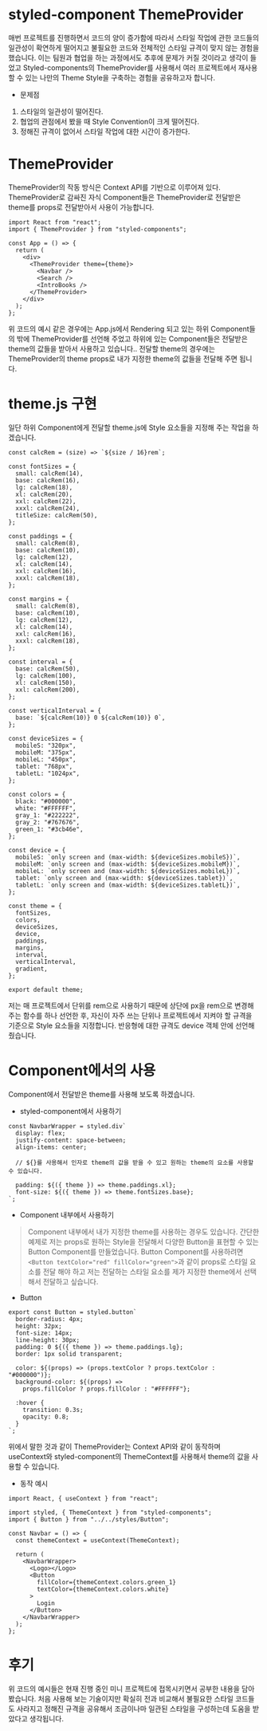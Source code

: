 # styled-component ThemeProvider

매번 프로젝트를 진행하면서 코드의 양이 증가함에 따라서 스타일 작업에 관한 코드들의 일관성이 확연하게 떨어지고 불필요한 코드와 전체적인 스타일 규격이 맞지 않는 경험을 했습니다. 이는 팀원과 협업을 하는 과정에서도 추후에 문제가 커질 것이라고 생각이 들었고 Styled-components의 ThemeProvider를 사용해서 여러 프로젝트에서 재사용할 수 있는 나만의 Theme Style을 구축하는 경험을 공유하고자 합니다.

- 문제점

1. 스타일의 일관성이 떨어진다.
2. 협업의 관점에서 봤을 때 Style Convention이 크게 떨어진다.
3. 정해진 규격이 없어서 스타일 작업에 대한 시간이 증가한다.

# ThemeProvider

ThemeProvider의 작동 방식은 Context API를 기반으로 이루어져 있다. ThemeProvider로 감싸진 자식 Component들은 ThemeProvider로 전달받은 theme를 props로 전달받아서 사용이 가능합니다.

```
import React from "react";
import { ThemeProvider } from "styled-components";

const App = () => {
  return (
    <div>
      <ThemeProvider theme={theme}>
        <Navbar />
        <Search />
        <IntroBooks />
      </ThemeProvider>
    </div>
  );
};
```

위 코드의 예시 같은 경우에는 App.js에서 Rendering 되고 있는 하위 Component들의 밖에 ThemeProvider를 선언해 주었고 하위에 있는 Component들은 전달받은 theme의 값들을 받아서 사용하고 있습니다.. 전달할 theme의 경우에는 ThemeProvider의 theme props로 내가 지정한 theme의 값들을 전달해 주면 됩니다.

# theme.js 구현

일단 하위 Component에게 전달할 theme.js에 Style 요소들을 지정해 주는 작업을 하겠습니다.

```
const calcRem = (size) => `${size / 16}rem`;

const fontSizes = {
  small: calcRem(14),
  base: calcRem(16),
  lg: calcRem(18),
  xl: calcRem(20),
  xxl: calcRem(22),
  xxxl: calcRem(24),
  titleSize: calcRem(50),
};

const paddings = {
  small: calcRem(8),
  base: calcRem(10),
  lg: calcRem(12),
  xl: calcRem(14),
  xxl: calcRem(16),
  xxxl: calcRem(18),
};

const margins = {
  small: calcRem(8),
  base: calcRem(10),
  lg: calcRem(12),
  xl: calcRem(14),
  xxl: calcRem(16),
  xxxl: calcRem(18),
};

const interval = {
  base: calcRem(50),
  lg: calcRem(100),
  xl: calcRem(150),
  xxl: calcRem(200),
};

const verticalInterval = {
  base: `${calcRem(10)} 0 ${calcRem(10)} 0`,
};

const deviceSizes = {
  mobileS: "320px",
  mobileM: "375px",
  mobileL: "450px",
  tablet: "768px",
  tabletL: "1024px",
};

const colors = {
  black: "#000000",
  white: "#FFFFFF",
  gray_1: "#222222",
  gray_2: "#767676",
  green_1: "#3cb46e",
};

const device = {
  mobileS: `only screen and (max-width: ${deviceSizes.mobileS})`,
  mobileM: `only screen and (max-width: ${deviceSizes.mobileM})`,
  mobileL: `only screen and (max-width: ${deviceSizes.mobileL})`,
  tablet: `only screen and (max-width: ${deviceSizes.tablet})`,
  tabletL: `only screen and (max-width: ${deviceSizes.tabletL})`,
};

const theme = {
  fontSizes,
  colors,
  deviceSizes,
  device,
  paddings,
  margins,
  interval,
  verticalInterval,
  gradient,
};

export default theme;

```

저는 매 프로젝트에서 단위를 rem으로 사용하기 때문에 상단에 px을 rem으로 변경해 주는 함수를 하나 선언한 후, 자신이 자주 쓰는 단위나 프로젝트에서 지켜야 할 규격을 기준으로 Style 요소들을 지정합니다. 반응형에 대한 규격도 device 객체 안에 선언해 줬습니다.

# Component에서의 사용

Component에서 전달받은 theme를 사용해 보도록 하겠습니다.

- styled-component에서 사용하기

```
const NavbarWrapper = styled.div`
  display: flex;
  justify-content: space-between;
  align-items: center;

  // ${}를 사용해서 인자로 theme의 값을 받을 수 있고 원하는 theme의 요소를 사용할 수 있습니다.

  padding: ${({ theme }) => theme.paddings.xl};
  font-size: ${({ theme }) => theme.fontSizes.base};
`;

```

- Component 내부에서 사용하기

> Component 내부에서 내가 지정한 theme를 사용하는 경우도 있습니다. 간단한 예제로 저는 props로 원하는 Style을 전달해서 다양한 Button을 표현할 수 있는 Button Component를 만들었습니다. Button Component를 사용하려면 `<Button textColor="red" fillColor="green">`과 같이 props로 스타일 요소를 전달 해야 하고 저는 전달하는 스타일 요소를 제가 지정한 theme에서 선택해서 전달하고 싶습니다.

- Button

```
export const Button = styled.button`
  border-radius: 4px;
  height: 32px;
  font-size: 14px;
  line-height: 30px;
  padding: 0 ${({ theme }) => theme.paddings.lg};
  border: 1px solid transparent;

  color: ${(props) => (props.textColor ? props.textColor : "#000000")};
  background-color: ${(props) =>
    props.fillColor ? props.fillColor : "#FFFFFF"};

  :hover {
    transition: 0.3s;
    opacity: 0.8;
  }
`;

```

위에서 말한 것과 같이 ThemeProvider는 Context API와 같이 동작하며 useContext와 styled-component의 ThemeContext를 사용해서 theme의 값을 사용할 수 있습니다.

- 동작 예시

```
import React, { useContext } from "react";

import styled, { ThemeContext } from "styled-components";
import { Button } from "../../styles/Button";

const Navbar = () => {
  const themeContext = useContext(ThemeContext);

  return (
    <NavbarWrapper>
      <Logo></Logo>
      <Button
        fillColor={themeContext.colors.green_1}
        textColor={themeContext.colors.white}
      >
        Login
      </Button>
    </NavbarWrapper>
  );
};
```

# 후기

위 코드의 예시들은 현재 진행 중인 미니 프로젝트에 접목시키면서 공부한 내용을 담아 봤습니다.
처음 사용해 보는 기술이지만 확실히 전과 비교해서 불필요한 스타일 코드들도 사라지고 정해진 규격을 공유해서 조금이나마 일관된 스타일을 구성하는데 도움을 받았다고 생각됩니다.

